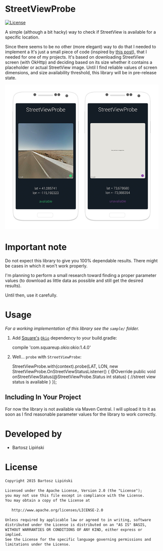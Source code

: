 StreetViewProbe
===============

[![License](https://img.shields.io/github/license/blipinsk/StreetViewProbe.svg?style=flat)](https://www.apache.org/licenses/LICENSE-2.0)

A simple (although a bit hacky) way to check if StreetView is available for a specific location.

Since there seems to be no other (more elegant) way to do that I needed to implement a
It's just a small piece of code (inspired by [this post](http://stackoverflow.com/a/25059956/1993204)), that I needed for one of my projects.
It's based on downloading StreetView screen (with OkHttp) and deciding based on its size whether it contains a placeholder or actual StreetView image.
Until I find reliable values of screen dimensions, and size availability threshold, this library will be in pre-release state.

![ ](/StreetViewProbe.png)

Important note
==============

Do not expect this library to give you 100% dependable results. There might be cases in which it won't work properly.

I'm planning to perform a small research toward finding a proper parameter values (to download as little data as possible and still get the desired results).

Until then, use it carefully.

Usage
=====
*For a working implementation of this library see the `sample/` folder.*

  1. Add [Square's](https://github.com/square) [`Okio`](https://github.com/square/okio) dependency to your build.gradle:

        compile 'com.squareup.okio:okio:1.4.0'

  2. Well... `probe` with `StreetViewProbe`:

        StreetViewProbe.with(context).probe(LAT, LON, new StreetViewProbe.OnStreetViewStatusListener() {
            @Override
            public void onStreetViewStatus(@StreetViewProbe.Status int status) {
                //street view status is available
            }
        });


Including In Your Project
-------------------------
For now the library is not available via Maven Central.
I will upload it to it as soon as I find reasonable parameter values for the library to work correctly.

Developed by
==========
 * Bartosz Lipiński

License
======

    Copyright 2015 Bartosz Lipiński
    
    Licensed under the Apache License, Version 2.0 (the "License");
    you may not use this file except in compliance with the License.
    You may obtain a copy of the License at

       http://www.apache.org/licenses/LICENSE-2.0

    Unless required by applicable law or agreed to in writing, software
    distributed under the License is distributed on an "AS IS" BASIS,
    WITHOUT WARRANTIES OR CONDITIONS OF ANY KIND, either express or implied.
    See the License for the specific language governing permissions and
    limitations under the License.
